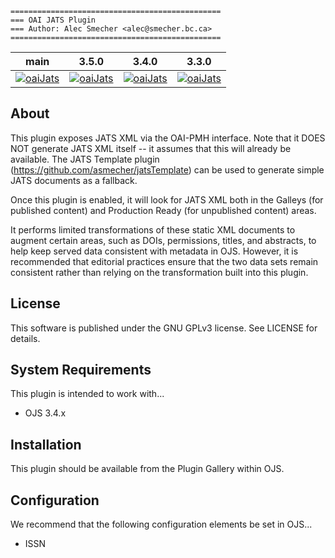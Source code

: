```
===============================================
=== OAI JATS Plugin
=== Author: Alec Smecher <alec@smecher.bc.ca>
===============================================
```

| main | 3.5.0 | 3.4.0 | 3.3.0 |
|---------------------------------------|-------------------------------------------------------------------------------------------------------|--------------------------------------------------------------------------------------------------------------------------------------------------------------|--------------------------------------------------------------------------------------------------------------------------------------------------------------|
| [![oaiJats](https://github.com/pkp/oaiJats/actions/workflows/main.yml/badge.svg)](https://github.com/pkp/oaiJats/actions/workflows/main.yml) | [![oaiJats](https://github.com/pkp/oaiJats/actions/workflows/stable-3_5_0.yml/badge.svg)](https://github.com/pkp/oaiJats/actions/workflows/stable-3_5_0.yml) | [![oaiJats](https://github.com/pkp/oaiJats/actions/workflows/stable-3_4_0.yml/badge.svg)](https://github.com/pkp/oaiJats/actions/workflows/stable-3_4_0.yml) | [![oaiJats](https://github.com/pkp/oaiJats/actions/workflows/stable-3_3_0.yml/badge.svg)](https://github.com/pkp/oaiJats/actions/workflows/stable-3_3_0.yml) |


## About

This plugin exposes JATS XML via the OAI-PMH interface.
Note that it DOES NOT generate JATS XML itself -- it assumes that this will
already be available. The JATS Template plugin (https://github.com/asmecher/jatsTemplate) can
be used to generate simple JATS documents as a fallback.

Once this plugin is enabled, it will look for JATS XML both in the Galleys
(for published content) and Production Ready (for unpublished content) areas.

It performs limited transformations of these static XML documents to augment
certain areas, such as DOIs, permissions, titles, and abstracts, to help keep
served data consistent with metadata in OJS. However, it is recommended that
editorial practices ensure that the two data sets remain consistent rather than
relying on the transformation built into this plugin.

## License

This software is published under the GNU GPLv3 license. See LICENSE for details.

## System Requirements

This plugin is intended to work with...
 - OJS 3.4.x

## Installation

This plugin should be available from the Plugin Gallery within OJS.

## Configuration

We recommend that the following configuration elements be set in OJS...
 - ISSN
